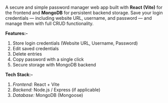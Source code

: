 A secure and simple password manager web app built with **React (Vite)** for the frontend and **MongoDB** for persistent backend storage. Save your login credentials — including website URL, username, and password — and manage them with full CRUD functionality.

**Features:-**
1. Store login credentials (Website URL, Username, Password)
2. Edit saved credentials
3. Delete entries
4. Copy password with a single click
5. Secure storage with MongoDB backend

**Tech Stack:-**
1. *Frontend:* React + Vite
2. *Backend:* Node.js / Express (if applicable)
3. *Database:* MongoDB (Mongoose)
